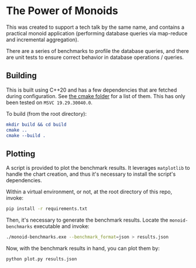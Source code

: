 # The Power of Monoids

This was created to support a tech talk by the same name, and contains a practical monoid application (performing database queries via map-reduce and incremental aggregation).

There are a series of benchmarks to profile the database queries, and there are unit tests to ensure correct behavior in database operations / queries.

## Building

This is built using C++20 and has a few dependencies that are fetched during configuration. See [the cmake folder](cmake) for a list of them. This has only been tested on `MSVC 19.29.30040.0`.

To build (from the root directory):

```cmake
mkdir build && cd build
cmake ..
cmake --build .
```

## Plotting

A script is provided to plot the benchmark results. It leverages `matplotlib` to handle the chart creation, and thus it's necessary to install the script's dependencies.

Within a virtual environment, or not, at the root directory of this repo, invoke:

```bash
pip install -r requirements.txt
```

Then, it's necessary to generate the benchmark results. Locate the `monoid-benchmarks` executable and invoke:

```bash
./monoid-benchmarks.exe --benchmark_format=json > results.json
```

Now, with the benchmark results in hand, you can plot them by:

```bash
python plot.py results.json
```